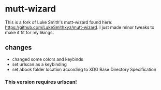 # mutt-wizard
This is a fork of Luke Smith's mutt-wizard found here: https://github.com/LukeSmithxyz/mutt-wizard.
I just made minor tweaks to make it fit for my likings.

## changes
- changed some colors and keybinds
- set urlscan as a keybinding
- set abook folder location according to XDG Base Directory Specification
### This version requires urlscan!

